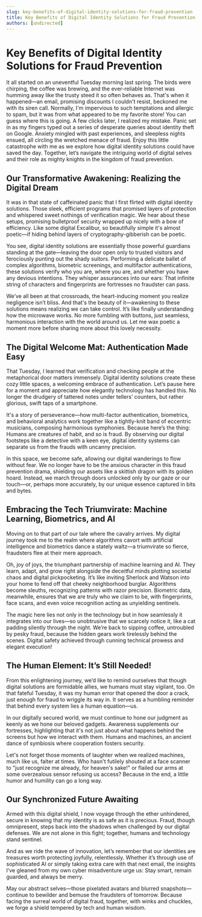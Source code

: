 ```yaml
---
slug: key-benefits-of-digital-identity-solutions-for-fraud-prevention
title: Key Benefits of Digital Identity Solutions for Fraud Prevention
authors: [undirected]
---
```



# Key Benefits of Digital Identity Solutions for Fraud Prevention

It all started on an uneventful Tuesday morning last spring. The birds were chirping, the coffee was brewing, and the ever-reliable Internet was humming away like the trusty steed it so often behaves as. That's when it happened—an email, promising discounts I couldn't resist, beckoned me with its siren call. Normally, I'm impervious to such temptations and allergic to spam, but it was from what appeared to be my favorite store! You can guess where this is going. A few clicks later, I realized my mistake. Panic set in as my fingers typed out a series of desperate queries about identity theft on Google. Anxiety mingled with past experiences, and sleepless nights ensued, all circling the wretched menace of fraud. Enjoy this little catastrophe with me as we explore how digital identity solutions could have saved the day. Together, let’s navigate the intriguing world of digital selves and their role as mighty knights in the kingdom of fraud prevention.

## Our Transformative Awakening: Realizing the Digital Dream

It was in that state of caffeinated panic that I first flirted with digital identity solutions. Those sleek, efficient programs that promised layers of protection and whispered sweet nothings of verification magic. We hear about these setups, promising bulletproof security wrapped up nicely with a bow of efficiency. Like some digital Excalibur, so beautifully simple it's almost poetic—if hiding behind layers of cryptography-gibberish can be poetic.

You see, digital identity solutions are essentially those powerful guardians standing at the gate—leaving the door open only to trusted visitors and ferociously punting out the shady suitors. Performing a delicate ballet of complex algorithms, biometric screenings, and multifactor authentications, these solutions verify who you are, where you are, and whether you have any devious intentions. They whisper assurances into our ears: That infinite string of characters and fingerprints are fortresses no fraudster can pass.

We’ve all been at that crossroads, the heart-inducing moment you realize negligence isn’t bliss. And that's the beauty of it—awakening to these solutions means realizing we can take control. It’s like finally understanding how the microwave works. No more fumbling with buttons, just seamless, harmonious interaction with the world around us. Let me wax poetic a moment more before sharing more about this lovely necessity.

## The Digital Welcome Mat: Authentication Made Easy

That Tuesday, I learned that verification and checking people at the metaphorical door matters immensely. Digital identity solutions create these cozy little spaces, a welcoming embrace of authentication. Let’s pause here for a moment and appreciate how elegantly technology has handled this. No longer the drudgery of tattered notes under tellers’ counters, but rather glorious, swift taps of a smartphone.

It's a story of perseverance—how multi-factor authentication, biometrics, and behavioral analytics work together like a tightly-knit band of eccentric musicians, composing harmonious symphonies. Because here’s the thing: Humans are creatures of habit, and so is fraud. By observing our digital footsteps like a detective with a keen eye, digital identity systems can separate us from the frauds with uncanny precision.

In this space, we become safe, allowing our digital wanderings to flow without fear. We no longer have to be the anxious character in this fraud prevention drama, shielding our assets like a skittish dragon with its golden hoard. Instead, we march through doors unlocked only by our gaze or our touch—or, perhaps more accurately, by our unique essence captured in bits and bytes.

## Embracing the Tech Triumvirate: Machine Learning, Biometrics, and AI

Moving on to that part of our tale where the cavalry arrives. My digital journey took me to the realm where algorithms cavort with artificial intelligence and biometrics dance a stately waltz—a triumvirate so fierce, fraudsters flee at their mere approach.

Oh, joy of joys, the triumphant partnership of machine learning and AI. They learn, adapt, and grow right alongside the deceitful minds plotting societal chaos and digital pickpocketing. It’s like inviting Sherlock and Watson into your home to fend off that cheeky neighborhood burglar. Algorithms become sleuths, recognizing patterns with razor precision. Biometric data, meanwhile, ensures that we are truly who we claim to be, with fingerprints, face scans, and even voice recognition acting as unyielding sentinels.

The magic here lies not only in the technology but in how seamlessly it integrates into our lives—so unobtrusive that we scarcely notice it, like a cat padding silently through the night. We’re back to sipping coffee, untroubled by pesky fraud, because the hidden gears work tirelessly behind the scenes. Digital safety achieved through cunning technical prowess and elegant execution!

## The Human Element: It’s Still Needed!

From this enlightening journey, we’d like to remind ourselves that though digital solutions are formidable allies, we humans must stay vigilant, too. On that fateful Tuesday, it was my human error that opened the door a crack, just enough for fraud to wriggle its way in. It serves as a humbling reminder that behind every system lies a human equation—us.

In our digitally secured world, we must continue to hone our judgment as keenly as we hone our beloved gadgets. Awareness supplements our fortresses, highlighting that it's not just about what happens behind the screens but how we interact with them. Humans and machines, an ancient dance of symbiosis where cooperation fosters security.

Let's not forget those moments of laughter when we realized machines, much like us, falter at times. Who hasn't futilely shouted at a face scanner to "just recognize me already, for heaven's sake!" or flailed our arms at some overzealous sensor refusing us access? Because in the end, a little humor and humility can go a long way.

## Our Synchronized Future Awaiting

Armed with this digital shield, I now voyage through the ether unhindered, secure in knowing that my identity is as safe as it is precious. Fraud, though omnipresent, steps back into the shadows when challenged by our digital defenses. We are not alone in this fight; together, humans and technology stand sentinel.

And as we ride the wave of innovation, let’s remember that our identities are treasures worth protecting joyfully, relentlessly. Whether it’s through use of sophisticated AI or simply taking extra care with that next email, the insights I’ve gleaned from my own cyber misadventure urge us: Stay smart, remain guarded, and always be merry.

May our abstract selves—those pixelated avatars and blurred snapshots—continue to bewilder and bemuse the fraudsters of tomorrow. Because facing the surreal world of digital fraud, together, with winks and chuckles, we forge a shield tempered by tech and human wisdom.